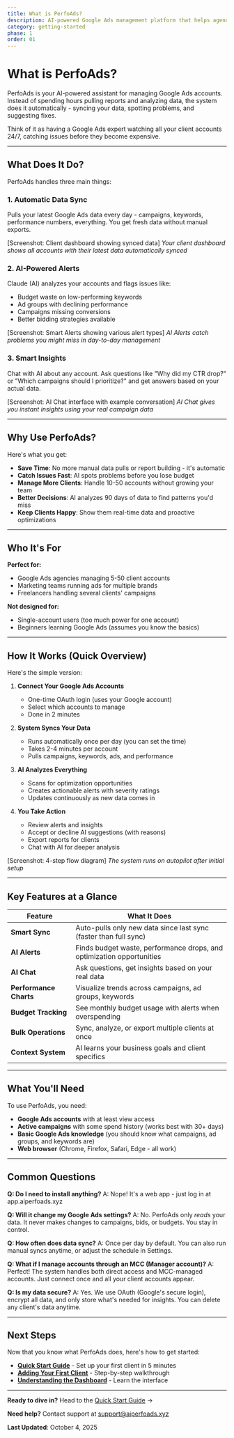 ```yaml
---
title: What is PerfoAds?
description: AI-powered Google Ads management platform that helps agencies automate reporting, get smart alerts, and optimize campaigns faster
category: getting-started
phase: 1
order: 01
---
```


# What is PerfoAds?

PerfoAds is your AI-powered assistant for managing Google Ads accounts. Instead of spending hours pulling reports and analyzing data, the system does it automatically - syncing your data, spotting problems, and suggesting fixes.

Think of it as having a Google Ads expert watching all your client accounts 24/7, catching issues before they become expensive.

---

## What Does It Do?

PerfoAds handles three main things:

### 1. **Automatic Data Sync**
Pulls your latest Google Ads data every day - campaigns, keywords, performance numbers, everything. You get fresh data without manual exports.

[Screenshot: Client dashboard showing synced data]
*Your client dashboard shows all accounts with their latest data automatically synced*

### 2. **AI-Powered Alerts**
Claude (AI) analyzes your accounts and flags issues like:
- Budget waste on low-performing keywords
- Ad groups with declining performance
- Campaigns missing conversions
- Better bidding strategies available

[Screenshot: Smart Alerts showing various alert types]
*AI Alerts catch problems you might miss in day-to-day management*

### 3. **Smart Insights**
Chat with AI about any account. Ask questions like "Why did my CTR drop?" or "Which campaigns should I prioritize?" and get answers based on your actual data.

[Screenshot: AI Chat interface with example conversation]
*AI Chat gives you instant insights using your real campaign data*

---

## Why Use PerfoAds?

Here's what you get:

- **Save Time**: No more manual data pulls or report building - it's automatic
- **Catch Issues Fast**: AI spots problems before you lose budget
- **Manage More Clients**: Handle 10-50 accounts without growing your team
- **Better Decisions**: AI analyzes 90 days of data to find patterns you'd miss
- **Keep Clients Happy**: Show them real-time data and proactive optimizations

---

## Who It's For

**Perfect for:**
- Google Ads agencies managing 5-50 client accounts
- Marketing teams running ads for multiple brands
- Freelancers handling several clients' campaigns

**Not designed for:**
- Single-account users (too much power for one account)
- Beginners learning Google Ads (assumes you know the basics)

---

## How It Works (Quick Overview)

Here's the simple version:

1. **Connect Your Google Ads Accounts**
   - One-time OAuth login (uses your Google account)
   - Select which accounts to manage
   - Done in 2 minutes

2. **System Syncs Your Data**
   - Runs automatically once per day (you can set the time)
   - Takes 2-4 minutes per account
   - Pulls campaigns, keywords, ads, and performance

3. **AI Analyzes Everything**
   - Scans for optimization opportunities
   - Creates actionable alerts with severity ratings
   - Updates continuously as new data comes in

4. **You Take Action**
   - Review alerts and insights
   - Accept or decline AI suggestions (with reasons)
   - Export reports for clients
   - Chat with AI for deeper analysis

[Screenshot: 4-step flow diagram]
*The system runs on autopilot after initial setup*

---

## Key Features at a Glance

| Feature | What It Does |
|---------|--------------|
| **Smart Sync** | Auto-pulls only new data since last sync (faster than full sync) |
| **AI Alerts** | Finds budget waste, performance drops, and optimization opportunities |
| **AI Chat** | Ask questions, get insights based on your real data |
| **Performance Charts** | Visualize trends across campaigns, ad groups, keywords |
| **Budget Tracking** | See monthly budget usage with alerts when overspending |
| **Bulk Operations** | Sync, analyze, or export multiple clients at once |
| **Context System** | AI learns your business goals and client specifics |

---

## What You'll Need

To use PerfoAds, you need:

- **Google Ads accounts** with at least view access
- **Active campaigns** with some spend history (works best with 30+ days)
- **Basic Google Ads knowledge** (you should know what campaigns, ad groups, and keywords are)
- **Web browser** (Chrome, Firefox, Safari, Edge - all work)

---

## Common Questions

**Q: Do I need to install anything?**
A: Nope! It's a web app - just log in at app.aiperfoads.xyz

**Q: Will it change my Google Ads settings?**
A: No. PerfoAds only *reads* your data. It never makes changes to campaigns, bids, or budgets. You stay in control.

**Q: How often does data sync?**
A: Once per day by default. You can also run manual syncs anytime, or adjust the schedule in Settings.

**Q: What if I manage accounts through an MCC (Manager account)?**
A: Perfect! The system handles both direct access and MCC-managed accounts. Just connect once and all your client accounts appear.

**Q: Is my data secure?**
A: Yes. We use OAuth (Google's secure login), encrypt all data, and only store what's needed for insights. You can delete any client's data anytime.

---

## Next Steps

Now that you know what PerfoAds does, here's how to get started:

- **[Quick Start Guide](/docs/quick-start-guide)** - Set up your first client in 5 minutes
- **[Adding Your First Client](/docs/adding-first-client)** - Step-by-step walkthrough
- **[Understanding the Dashboard](/docs/understanding-dashboard)** - Learn the interface

---

**Ready to dive in?** Head to the [Quick Start Guide](/docs/quick-start-guide) →

**Need help?** Contact support at support@aiperfoads.xyz

**Last Updated**: October 4, 2025
